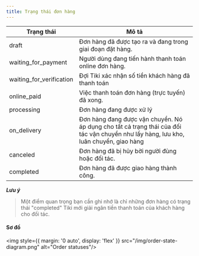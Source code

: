 ```yaml
---
title: Trạng thái đơn hàng
---
```


| Trạng thái               | Mô tả                                                                                                                                |
| ------------------------ | ------------------------------------------------------------------------------------------------------------------------------------ |
| draft                    | Đơn hàng đã được tạo ra và đang trong giai đoạn đặt hàng.                                                                            |
| waiting_for_payment      | Người dùng đang tiến hành thanh toán online đơn hàng.                                                                                |
| waiting_for_verification | Đợi Tiki xác nhận số tiền khách hàng đã thanh toán                                                                                   |
| online_paid              | Việc thanh toán đơn hàng (trực tuyến) đã xong.                                                                                       |
| processing               | Đơn hàng đang được xử lý                                                                                                             |
| on_delivery              | Đơn hàng đang được vận chuyển. Nó áp dụng cho tất cả trạng thái của đối tác vận chuyển như lấy hàng, lưu kho, luân chuyển, giao hàng |
| canceled                 | Đơn hàng đã bị hủy bời người đùng hoặc đối tác.                                                                                      |
| completed                | Đơn hàng đã được giao hàng thành công.                                                                                               |

**_Lưu ý_**

> Một điểm quan trọng bạn cần ghi nhớ là chỉ những đơn hàng có trạng thái "completed" Tiki mới giải ngân tiền thanh toán của khách hàng cho đối tác.

#### Sơ đồ

<img style={{ margin: '0 auto', display: 'flex' }} src="/img/order-state-diagram.png" alt="Order statuses"/>
